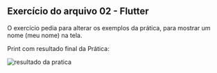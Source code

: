 ## Exercício do arquivo 02 - Flutter

O exercício pedia para alterar os exemplos da prática, para mostrar um nome (meu nome) na tela.

Print com resultado final da Prática:

![resultado da pratica](img/pratica-2.jpg)
